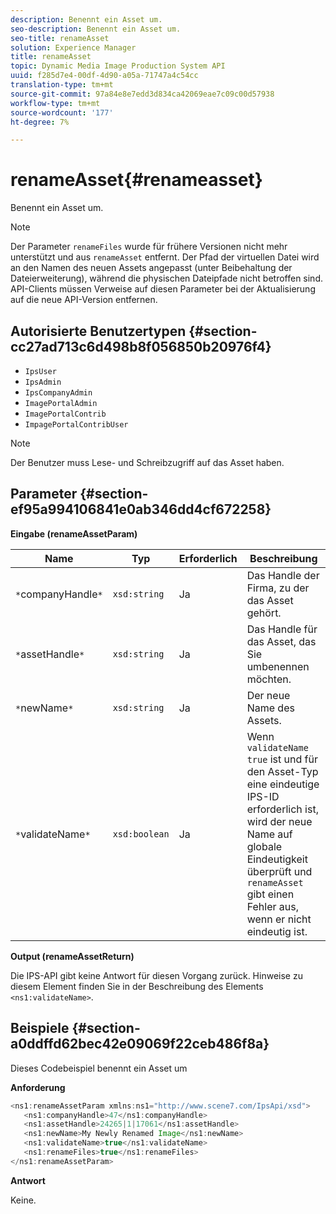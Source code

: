 ```yaml
---
description: Benennt ein Asset um.
seo-description: Benennt ein Asset um.
seo-title: renameAsset
solution: Experience Manager
title: renameAsset
topic: Dynamic Media Image Production System API
uuid: f285d7e4-00df-4d90-a05a-71747a4c54cc
translation-type: tm+mt
source-git-commit: 97a84e8e7edd3d834ca42069eae7c09c00d57938
workflow-type: tm+mt
source-wordcount: '177'
ht-degree: 7%

---
```



# renameAsset{#renameasset}

Benennt ein Asset um.

>[!NOTE]
>
>Der Parameter `renameFiles` wurde für frühere Versionen nicht mehr unterstützt und aus `renameAsset` entfernt. Der Pfad der virtuellen Datei wird an den Namen des neuen Assets angepasst (unter Beibehaltung der Dateierweiterung), während die physischen Dateipfade nicht betroffen sind. API-Clients müssen Verweise auf diesen Parameter bei der Aktualisierung auf die neue API-Version entfernen.

## Autorisierte Benutzertypen {#section-cc27ad713c6d498b8f056850b20976f4}

* `IpsUser`
* `IpsAdmin`
* `IpsCompanyAdmin`
* `ImagePortalAdmin`
* `ImagePortalContrib`
* `ImpagePortalContribUser`

>[!NOTE]
>
>Der Benutzer muss Lese- und Schreibzugriff auf das Asset haben.

## Parameter {#section-ef95a994106841e0ab346dd4cf672258}

**Eingabe (renameAssetParam)**

| Name | Typ | Erforderlich | Beschreibung |
|---|---|---|---|
| `*`companyHandle`*` | `xsd:string` | Ja | Das Handle der Firma, zu der das Asset gehört. |
| `*`assetHandle`*` | `xsd:string` | Ja | Das Handle für das Asset, das Sie umbenennen möchten. |
| `*`newName`*` | `xsd:string` | Ja | Der neue Name des Assets. |
| `*`validateName`*` | `xsd:boolean` | Ja | Wenn `validateName` `true` ist und für den Asset-Typ eine eindeutige IPS-ID erforderlich ist, wird der neue Name auf globale Eindeutigkeit überprüft und `renameAsset` gibt einen Fehler aus, wenn er nicht eindeutig ist. |

**Output (renameAssetReturn)**

Die IPS-API gibt keine Antwort für diesen Vorgang zurück. Hinweise zu diesem Element finden Sie in der Beschreibung des Elements `<ns1:validateName>`.

## Beispiele {#section-a0ddffd62bec42e09069f22ceb486f8a}

Dieses Codebeispiel benennt ein Asset um

**Anforderung**

```java
<ns1:renameAssetParam xmlns:ns1="http://www.scene7.com/IpsApi/xsd">
   <ns1:companyHandle>47</ns1:companyHandle>
   <ns1:assetHandle>24265|1|17061</ns1:assetHandle>
   <ns1:newName>My Newly Renamed Image</ns1:newName>
   <ns1:validateName>true</ns1:validateName>
   <ns1:renameFiles>true</ns1:renameFiles>
</ns1:renameAssetParam>
```

**Antwort**

Keine.
